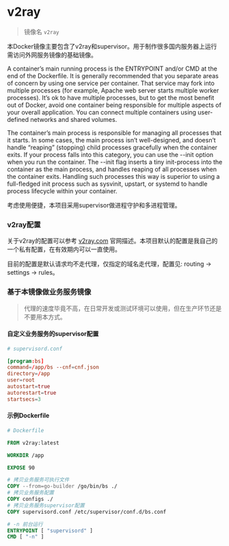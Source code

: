 # v2ray

> 镜像名 `v2ray`

本Docker镜像主要包含了v2ray和supervisor。用于制作很多国内服务器上运行需访问外网服务镜像的基础镜像。

A container’s main running process is the ENTRYPOINT and/or CMD at the end of the Dockerfile. It is generally recommended that you separate areas of concern by using one service per container. That service may fork into multiple processes (for example, Apache web server starts multiple worker processes). It’s ok to have multiple processes, but to get the most benefit out of Docker, avoid one container being responsible for multiple aspects of your overall application. You can connect multiple containers using user-defined networks and shared volumes.

The container’s main process is responsible for managing all processes that it starts. In some cases, the main process isn’t well-designed, and doesn’t handle “reaping” (stopping) child processes gracefully when the container exits. If your process falls into this category, you can use the --init option when you run the container. The --init flag inserts a tiny init-process into the container as the main process, and handles reaping of all processes when the container exits. Handling such processes this way is superior to using a full-fledged init process such as sysvinit, upstart, or systemd to handle process lifecycle within your container.

考虑使用便捷，本项目采用supervisor做进程守护和多进程管理。

### v2ray配置

关于v2ray的配置可以参考 [v2ray.com](https://www.v2ray.com/) 官网描述。本项目默认的配置是我自己的一个私有配置，在有效期内可以一直使用。

目前的配置是默认请求均不走代理，仅指定的域名走代理，配置见: routing -> settings -> rules。

### 基于本镜像做业务服务镜像

> 代理的速度毕竟不高，在日常开发或测试环境可以使用，但在生产环节还是不要用本方式。

#### 自定义业务服务的supervisor配置

```conf
# supervisord.conf

[program:bs]
command=/app/bs --cnf=cnf.json
directory=/app
user=root
autostart=true
autorestart=true
startsecs=3
```

#### 示例Dockerfile

```Dockerfile
# Dockerfile

FROM v2ray:latest

WORKDIR /app

EXPOSE 90

# 拷贝业务服务可执行文件
COPY --from=go-builder /go/bin/bs ./
# 拷贝业务服务配置
COPY configs ./
# 拷贝业务服务supervisor配置
COPY supervisord.conf /etc/supervisor/conf.d/bs.conf

# -n 前台运行
ENTRYPOINT [ "supervisord" ]
CMD [ "-n" ]
```
